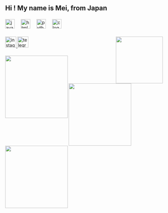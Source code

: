 <h2 align="left">Hi ! My name is Mei, from Japan</h2>

###

<div align="left">
  <img src="https://cdn.jsdelivr.net/gh/devicons/devicon/icons/javascript/javascript-original.svg" height="30" alt="javascript logo"  />
  <img width="12" />
  <img src="https://cdn.jsdelivr.net/gh/devicons/devicon/icons/html5/html5-original.svg" height="30" alt="html5 logo"  />
  <img width="12" />
  <img src="https://cdn.jsdelivr.net/gh/devicons/devicon/icons/python/python-original.svg" height="30" alt="python logo"  />
  <img width="12" />
  <img src="https://cdn.jsdelivr.net/gh/devicons/devicon/icons/c/c-original.svg" height="30" alt="c logo"  />
</div>

###

<img align="right" height="150" src="https://i.pinimg.com/originals/4c/ab/cb/4cabcb323ebc15df60907ccc711c061e.gif"  />

###

<div align="left">
  <a href="https://instagram.com/vluy5" target="_blank">
    <img src="https://img.shields.io/static/v1?message=Instagram&logo=instagram&label=&color=E4405F&logoColor=white&labelColor=&style=for-the-badge" height="35" alt="instagram logo"  />
  </a>
  <a href="https://t.me/Mei_tyan" target="_blank">
    <img src="https://img.shields.io/static/v1?message=Telegram&logo=telegram&label=&color=2CA5E0&logoColor=white&labelColor=&style=for-the-badge" height="35" alt="telegram logo"  />
  </a>
</div>

###

<img align="left" height="200" src="https://i.pinimg.com/originals/f9/16/69/f91669844da772dc0c00e9f627d2fd7e.gif"  />

###

<img align="left" height="200" src="https://i.pinimg.com/originals/80/79/10/8079107ae2fb1fad5c0df0ef1ef6c56c.gif"  />

###

<img align="left" height="200" src="https://i.pinimg.com/originals/2c/cd/70/2ccd70876413feafcc2e9d435ccd23e7.gif"  />

###
